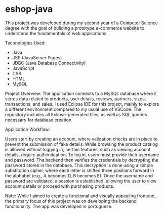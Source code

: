 # eshop-java

This project was developed during my second year of a Computer Science degree with the goal of building a prototype e-commerce website to understand the fundamentals of web applications.


Technologies Used:
- Java
- JSP (JavaServer Pages)
- JDBC (Java Database Connectivity)
- JavaScript
- CSS
- HTML
- MySQL

  
Project Overview:
The application connects to a MySQL database where it stores data related to products, user details, reviews, partners, sizes, transactions, and sales. 
I used Eclipse IDE for this project, mainly to explore a different environment compared to my usual use of VSCode. 
The repository includes all Eclipse-generated files, as well as SQL queries necessary for database creation.


Application Workflow:

Users start by creating an account, where validation checks are in place to prevent the submission of fake details. 
While browsing the product catalog is allowed without logging in, certain features, such as viewing account details, require authentication.
To log in, users must provide their username and password. The backend then verifies the credentials by decrypting the password stored in the database. 
This decryption is done using a simple substitution cipher, where each letter is shifted three positions forward in the alphabet (e.g., A becomes D, B becomes E).
Once the username and password are validated, a session is established, allowing the user to view account details or proceed with purchasing products.


Note: While I aimed to create a functional and visually appealing frontend, the primary focus of this project was on developing the backend functionality.
      The app was developed in portuguese.
